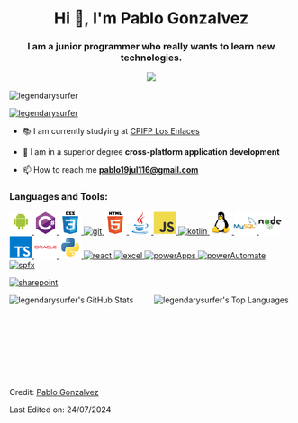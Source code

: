 <h1 align="center">Hi 👋, I'm Pablo Gonzalvez</h1>

<h3 align="center">I am a junior programmer who really wants to learn new technologies.</h3>
<!-- CABEZERA -->
<p align="center">
  <img src="https://miro.medium.com/max/2048/1*OohqW5DGh9CQS4hLY5FXzA.png" height="230"/>
</p>

<p align="left"> <img src="https://komarev.com/ghpvc/?username=legendarysurfer&label=Profile%20views&color=0e75b6&style=flat" alt="legendarysurfer" /> </p>

<p align="left"> <a href="https://github.com/ryo-ma/github-profile-trophy"><img src="https://github-profile-trophy.vercel.app/?username=legendarysurfer" alt="legendarysurfer" /></a> </p>

<!-- BREVE DESCRIPCION -->
- 📚 I am currently studying at [CPIFP Los Enlaces](https://cpilosenlaces.com/)

- 🌱 I am in a superior degree **cross-platform application development**

- 📫 How to reach me **pablo19jul116@gmail.com**

<!-- LENGUAJES Y HERRAMIENTAS -->
<h3 align="left">Languages and Tools:</h3>
<p align="left"> 
  <a href="https://developer.android.com" target="_blank" rel="noreferrer"> <img src="https://raw.githubusercontent.com/devicons/devicon/master/icons/android/android-original-wordmark.svg" alt="android" width="40" height="40"/> </a> 
  <a href="https://www.w3schools.com/cs/" target="_blank" rel="noreferrer"> <img src="https://raw.githubusercontent.com/devicons/devicon/master/icons/csharp/csharp-original.svg" alt="csharp" width="40" height="40"/> </a> 
  <a href="https://www.w3schools.com/css/" target="_blank" rel="noreferrer"> <img src="https://raw.githubusercontent.com/devicons/devicon/master/icons/css3/css3-original-wordmark.svg" alt="css3" width="40" height="40"/> </a> 
  <a href="https://git-scm.com/" target="_blank" rel="noreferrer"> <img src="https://www.vectorlogo.zone/logos/git-scm/git-scm-icon.svg" alt="git" width="40" height="40"/> </a> <a href="https://www.w3.org/html/" target="_blank" rel="noreferrer"> <img       
     src="https://raw.githubusercontent.com/devicons/devicon/master/icons/html5/html5-original-wordmark.svg" alt="html5" width="40" height="40"/> </a> 
  <a href="https://www.java.com" target="_blank" rel="noreferrer"> <img src="https://raw.githubusercontent.com/devicons/devicon/master/icons/java/java-original.svg" alt="java" width="40" height="40"/> </a> 
  <a href="https://developer.mozilla.org/en-US/docs/Web/JavaScript" target="_blank" rel="noreferrer"> <img src="https://raw.githubusercontent.com/devicons/devicon/master/icons/javascript/javascript-original.svg" alt="javascript" width="40" height="40"/> </a> 
  <a href="https://kotlinlang.org" target="_blank" rel="noreferrer"> <img src="https://www.vectorlogo.zone/logos/kotlinlang/kotlinlang-icon.svg" alt="kotlin" width="40" height="40"/> </a> 
  <a href="https://www.linux.org/" target="_blank" rel="noreferrer"> <img src="https://raw.githubusercontent.com/devicons/devicon/master/icons/linux/linux-original.svg" alt="linux" width="40" height="40"/> </a> 
  <a href="https://www.mysql.com/" target="_blank" rel="noreferrer"> <img src="https://raw.githubusercontent.com/devicons/devicon/master/icons/mysql/mysql-original-wordmark.svg" alt="mysql" width="40" height="40"/> </a> 
  <a href="https://nodejs.org" target="_blank" rel="noreferrer"> <img src="https://raw.githubusercontent.com/devicons/devicon/master/icons/nodejs/nodejs-original-wordmark.svg" alt="nodejs" width="40" height="40"/> </a> 
  <a href="https://www.typescriptlang.org" target="_blank" rel="noreferrer"> <img src="https://raw.githubusercontent.com/devicons/devicon/master/icons/typescript/typescript-original.svg" alt="typescript" width="40" height="40"/> </a>
  <a href="https://www.oracle.com/" target="_blank" rel="noreferrer"> <img src="https://raw.githubusercontent.com/devicons/devicon/master/icons/oracle/oracle-original.svg" alt="oracle" width="40" height="40"/> </a> 
  <a href="https://www.python.org" target="_blank" rel="noreferrer"> <img src="https://raw.githubusercontent.com/devicons/devicon/master/icons/python/python-original.svg" alt="python" width="40" height="40"/> </a> 
  <a href="https://es.react.dev/" target="_blank" rel="noreferrer"> <img src="https://github.com/user-attachments/assets/1c94a303-fda2-4a23-a11f-8706452decd4" alt="react" width="40" height="40"/> </a> 
  <a href="https://www.microsoft.com/es-es/microsoft-365/excel" target="_blank" rel="noreferrer"> <img src="https://github.com/user-attachments/assets/2813f7b2-de6b-45e4-a5e6-9f740e359fa2" alt="excel" width="40" height="40"/> </a> 
  <a href="https://make.powerapps.com/" target="_blank" rel="noreferrer"> <img src="https://github.com/user-attachments/assets/03272a69-afc0-41db-98c0-1eaae297958c" alt="powerApps" width="40" height="40"/> </a>
  <a href="https://make.powerautomate.com/" target="_blank" rel="noreferrer"> <img src="https://github.com/user-attachments/assets/88606992-e0cd-4b98-be30-dfe973ab5ceb" alt="powerAutomate" width="40" height="40"/> </a>
  <a href="https://learn.microsoft.com/es-es/sharepoint/dev/spfx/set-up-your-development-environment" target="_blank" rel="noreferrer"> <img src="https://github.com/user-attachments/assets/40831449-4b25-410a-a22f-160697c32ef8" alt="spfx" width="40" height="40"/> 
  </a> 
   
<a href="https://www.microsoft.com/es-es/microsoft-365/sharepoint/collaboration" target="_blank" rel="noreferrer"> <img src="https://github.com/user-attachments/assets/6addc739-fb1a-48cd-a251-a7fecb00ad45" alt="sharepoint" width="40" height="40"/> </a>
</p>
  
<!-- STATS Y LENGUAJES MAS USADOS -->
<div style="display: flex; justify-content: space-between; max-width: 800px;">
  <img style="height: 150px; width: 49%;" src="https://github-readme-stats.vercel.app/api?username=legendarysurfer&theme=gotham&count_private=true&show_icons=true&include_all_commits=true" alt="legendarysurfer's GitHub Stats"/>
  <img style="height: 150px; width: 49%;" src="https://github-readme-stats.vercel.app/api/top-langs/?username=legendarysurfer&layout=compact&theme=gotham&langs_count=8" alt="legendarysurfer's Top Languages"/>
</div>


Credit: [Pablo Gonzalvez](https://github.com/LegendarySurfer)

Last Edited on: 24/07/2024
